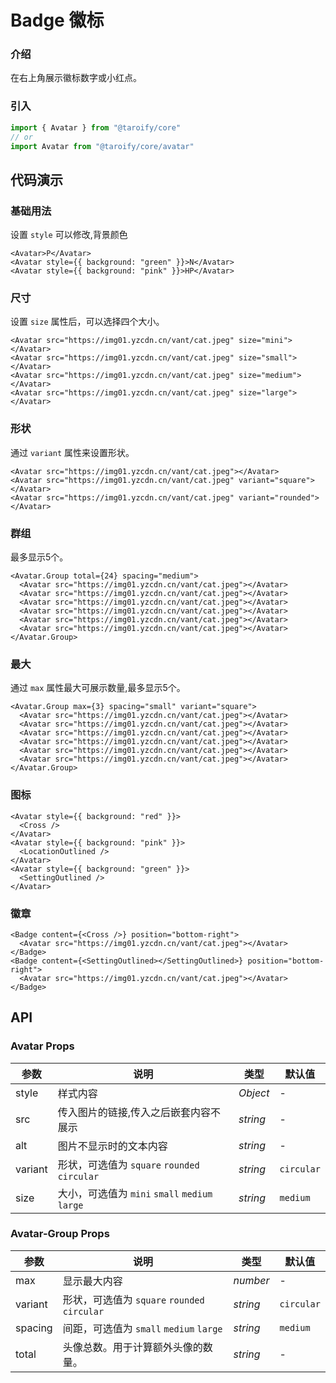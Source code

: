 # Badge 徽标

### 介绍

在右上角展示徽标数字或小红点。

### 引入

```ts
import { Avatar } from "@taroify/core"
// or
import Avatar from "@taroify/core/avatar"
```

## 代码演示

### 基础用法

设置 `style` 可以修改,背景颜色

```tsx
<Avatar>P</Avatar>
<Avatar style={{ background: "green" }}>N</Avatar>
<Avatar style={{ background: "pink" }}>HP</Avatar>
```



### 尺寸

设置 `size` 属性后，可以选择四个大小。

```tsx
<Avatar src="https://img01.yzcdn.cn/vant/cat.jpeg" size="mini"></Avatar>
<Avatar src="https://img01.yzcdn.cn/vant/cat.jpeg" size="small"></Avatar>
<Avatar src="https://img01.yzcdn.cn/vant/cat.jpeg" size="medium"></Avatar>
<Avatar src="https://img01.yzcdn.cn/vant/cat.jpeg" size="large"></Avatar>
```

### 形状

通过 `variant` 属性来设置形状。

```tsx
<Avatar src="https://img01.yzcdn.cn/vant/cat.jpeg"></Avatar>
<Avatar src="https://img01.yzcdn.cn/vant/cat.jpeg" variant="square"></Avatar>
<Avatar src="https://img01.yzcdn.cn/vant/cat.jpeg" variant="rounded"></Avatar>
```


### 群组

最多显示5个。

```tsx
<Avatar.Group total={24} spacing="medium">
  <Avatar src="https://img01.yzcdn.cn/vant/cat.jpeg"></Avatar>
  <Avatar src="https://img01.yzcdn.cn/vant/cat.jpeg"></Avatar>
  <Avatar src="https://img01.yzcdn.cn/vant/cat.jpeg"></Avatar>
  <Avatar src="https://img01.yzcdn.cn/vant/cat.jpeg"></Avatar>
  <Avatar src="https://img01.yzcdn.cn/vant/cat.jpeg"></Avatar>
  <Avatar src="https://img01.yzcdn.cn/vant/cat.jpeg"></Avatar>
</Avatar.Group>
```


### 最大

通过 `max` 属性最大可展示数量,最多显示5个。

```tsx
<Avatar.Group max={3} spacing="small" variant="square">
  <Avatar src="https://img01.yzcdn.cn/vant/cat.jpeg"></Avatar>
  <Avatar src="https://img01.yzcdn.cn/vant/cat.jpeg"></Avatar>
  <Avatar src="https://img01.yzcdn.cn/vant/cat.jpeg"></Avatar>
  <Avatar src="https://img01.yzcdn.cn/vant/cat.jpeg"></Avatar>
  <Avatar src="https://img01.yzcdn.cn/vant/cat.jpeg"></Avatar>
  <Avatar src="https://img01.yzcdn.cn/vant/cat.jpeg"></Avatar>
</Avatar.Group>
```

### 图标


```tsx
<Avatar style={{ background: "red" }}>
  <Cross />
</Avatar>
<Avatar style={{ background: "pink" }}>
  <LocationOutlined />
</Avatar>
<Avatar style={{ background: "green" }}>
  <SettingOutlined />
</Avatar>
```

### 徽章


```tsx
<Badge content={<Cross />} position="bottom-right">
  <Avatar src="https://img01.yzcdn.cn/vant/cat.jpeg"></Avatar>
</Badge>
<Badge content={<SettingOutlined></SettingOutlined>} position="bottom-right">
  <Avatar src="https://img01.yzcdn.cn/vant/cat.jpeg"></Avatar>
</Badge>
```
## API

### Avatar Props

| 参数 | 说明 | 类型 | 默认值 |
| --- | --- | --- | --- |
| style | 样式内容 | _Object_ | - |
| src | 传入图片的链接,传入之后嵌套内容不展示 | _string_ | - |
| alt | 图片不显示时的文本内容 | _string_ | - |
| variant | 形状，可选值为 `square` `rounded` `circular` | _string_ | `circular` |
| size | 大小，可选值为 `mini` `small` `medium` `large` | _string_ | `medium` |

### Avatar-Group Props

| 参数 | 说明 | 类型 | 默认值 |
| --- | --- | --- | --- |
| max | 显示最大内容 | _number_ | - |
| variant | 形状，可选值为 `square` `rounded` `circular` | _string_ | `circular` |
| spacing | 间距，可选值为 `small` `medium` `large` | _string_ | `medium` |
| total | 头像总数。用于计算额外头像的数量。| _string_ | - |